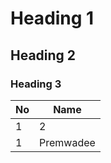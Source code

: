 #  Heading 1
## Heading 2 
### Heading 3

|No|Name|
| -- |  ----  |
| 1  |    2   |
| 1| Premwadee|
